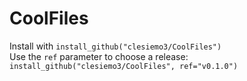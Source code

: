 # CoolFiles

Install with `install_github("clesiemo3/CoolFiles")`  
Use the `ref` parameter to choose a release: `install_github("clesiemo3/CoolFiles", ref="v0.1.0")`
